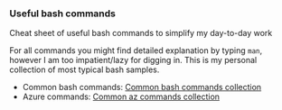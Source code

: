 ### Useful bash commands

Cheat sheet of useful bash commands to simplify my day-to-day work

For all commands you might find detailed explanation by typing `man`, however I am too impatient/lazy
for digging in. This is my personal collection of most typical bash samples. 

- Common bash commands: [Common bash commands collection](./linux-commands.md)
- Azure commands: [Common az commands collection](./azure-commands.md)

